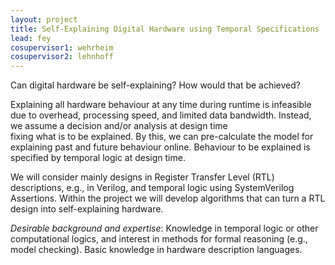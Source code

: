 ```yaml
---
layout: project
title: Self-Explaining Digital Hardware using Temporal Specifications 
lead: fey
cosupervisor1: wehrheim
cosupervisor2: lehnhoff
---
```


Can digital hardware be self-explaining? How would that be achieved? 

Explaining all hardware behaviour at any time during runtime is infeasible due to overhead, processing speed, and limited data bandwidth. Instead,
we assume a decision and/or analysis at design time  
fixing what is to be explained. By this, we can pre-calculate the model for explaining past and future behaviour online. Behaviour to be explained is specified by temporal logic  at design time.

We will consider mainly designs in Register Transfer Level (RTL) descriptions, e.g., in Verilog, and temporal logic using SystemVerilog Assertions. Within the project we will develop algorithms that can turn a RTL design into self-explaining hardware.

<em>Desirable background and expertise</em>:
Knowledge in temporal logic or other computational logics, and interest in methods for formal reasoning (e.g., model checking).
Basic knowledge in hardware description languages.
